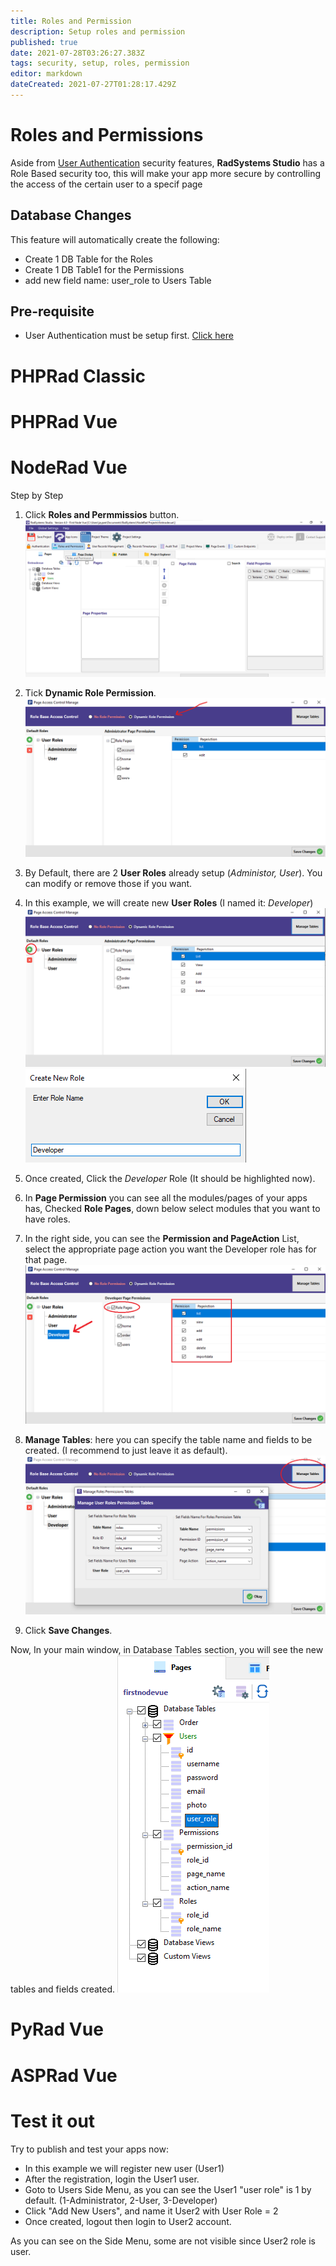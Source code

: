 ```yaml
---
title: Roles and Permission
description: Setup roles and permission
published: true
date: 2021-07-28T03:26:27.383Z
tags: security, setup, roles, permission
editor: markdown
dateCreated: 2021-07-27T01:28:17.429Z
---
```


# Roles and Permissions
Aside from [User Authentication](/en/security/authentication) security features, **RadSystems Studio** has a Role Based security too, this will make your app more secure by controlling the access of the certain user to a specif page

## Database Changes
This feature will automatically create the following:
- Create 1 DB Table for the Roles
- Create 1 DB Table1 for the Permissions
- add new field name: user_role to Users Table

## Pre-requisite
- User Authentication must be setup first. [Click here](/en/security/authentication) 

# PHPRad Classic
# PHPRad Vue
# NodeRad Vue
Step by Step
1. Click **Roles and Permmissios** button.
![1.png](/security/rolespermission/1.png)

2. Tick **Dynamic Role Permission**.
![2.png](/security/rolespermission/2.png)

2. By Default, there are 2 **User Roles** already setup (*Administor, User*). You can modify or remove those if you want.
3. In this example, we will create new **User Roles** (I named it: *Developer*)
![4.png](/security/rolespermission/4.png)
![5.png](/security/rolespermission/5.png)

4. Once created, Click the *Developer* Role (It should be highlighted now).
5. In **Page Permission** you can see all the modules/pages of your apps has, Checked **Role Pages**, down below select modules that you want to have roles.
6. In the right side, you can see the **Permission and PageAction** List, select the appropriate page action you want the Developer role has for that page.
![6.png](/security/rolespermission/6.png)

8. **Manage Tables**: here you can specify the table name and fields to be created. (I recommend to just leave it as default).
![7.png](/security/rolespermission/7.png)

8. Click **Save Changes**.

Now, In your main window, in Database Tables section, you will see the new tables and fields created.
![8a.png](/security/rolespermission/8a.png)

# PyRad Vue
# ASPRad Vue

# Test it out
Try to publish and test your apps now:
- In this example we will register new user (User1)
- After the registration, login the User1 user.
- Goto to Users Side Menu, as you can see the User1 "user role" is 1 by default. (1-Administrator, 2-User, 3-Developer)
- Click "Add New Users", and name it User2 with User Role = 2
- Once created, logout then login to User2 account.

As you can see on the Side Menu, some are not visible since User2 role is user.